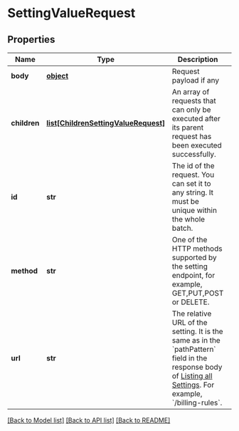 # SettingValueRequest

## Properties
Name | Type | Description | Notes
------------ | ------------- | ------------- | -------------
**body** | [**object**](.md) | Request payload if any | [optional] 
**children** | [**list[ChildrenSettingValueRequest]**](ChildrenSettingValueRequest.md) | An array of requests that can only be executed after its parent request has been executed successfully.  | [optional] 
**id** | **str** | The id of the request. You can set it to any string. It must be unique within the whole batch.  | [optional] 
**method** | **str** | One of the HTTP methods supported by the setting endpoint, for example, GET,PUT,POST or DELETE.  | [optional] 
**url** | **str** | The relative URL of the setting. It is the same as in the &#x60;pathPattern&#x60; field in the response body of [Listing all Settings](https://www.zuora.com/developer/api-reference/#operation/GET_ListAllSettings). For example, &#x60;/billing-rules&#x60;.  | [optional] 

[[Back to Model list]](../README.md#documentation-for-models) [[Back to API list]](../README.md#documentation-for-api-endpoints) [[Back to README]](../README.md)


